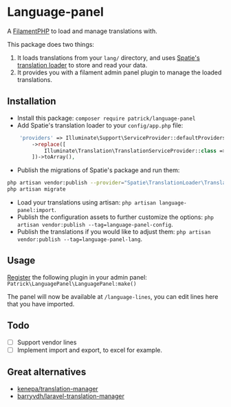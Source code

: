 # Language-panel

A [FilamentPHP](https://filamentphp.com/) to load and manage translations with.

This package does two things:

1. It loads translations from your `lang/` directory, and uses
[Spatie's translation loader](https://github.com/spatie/laravel-translation-loader)
to store and read your data.
2. It provides you with a filament admin panel plugin to manage the loaded translations.

## Installation

- Install this package: `composer require patrick/language-panel`
- Add Spatie's translation loader to your `config/app.php` file:

```php
    'providers' => Illuminate\Support\ServiceProvider::defaultProviders()
        ->replace([
            Illuminate\Translation\TranslationServiceProvider::class => Spatie\TranslationLoader\TranslationServiceProvider::class,
        ])->toArray(),
```

- Publish the migrations of Spatie's package and run them:

```bash
php artisan vendor:publish --provider="Spatie\TranslationLoader\TranslationServiceProvider" --tag="migrations"
php artisan migrate
```

- Load your translations using artisan: `php artisan language-panel:import`.
- Publish the configuration assets to further customize the options:
`php artisan vendor:publish --tag=language-panel-config`.
- Publish the translations if you would like to adjust them:
`php artisan vendor:publish --tag=language-panel-lang`.

## Usage

[Register](https://filamentphp.com/docs/3.x/panels/plugins#fluently-instantiating-the-plugin-class)
the following plugin in your admin panel: `Patrick\LanguagePanel\LanguagePanel:make()`

The panel will now be available at `/language-lines`, you can edit lines here that
you have imported.

## Todo

- [ ] Support vendor lines
- [ ] Implement import and export, to excel for example.

## Great alternatives

- [kenepa/translation-manager](https://github.com/kenepa/translation-manager)
- [barryvdh/laravel-translation-manager](https://github.com/barryvdh/laravel-translation-manager)
